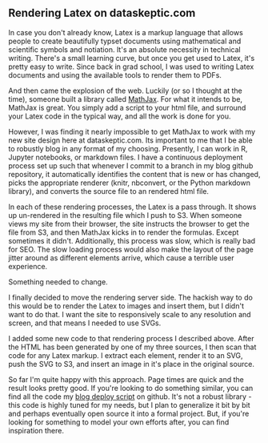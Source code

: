 ## Rendering Latex on dataskeptic.com

In case you don't already know, Latex is a markup language that allows people to create beautifully typset documents using mathematical and scientific symbols and notiation.  It's an absolute necessity in technical writing.  There's a small learning curve, but once you get used to Latex, it's pretty easy to write.  Since back in grad school, I was used to writing Latex documents and using the available tools to render them to PDFs.

And then came the explosion of the web.  Luckily (or so I thought at the time), someone built a library called [MathJax](https://www.mathjax.org/).  For what it intends to be, MathJax is great.  You simply add a script to your html file, and surround your Latex code in the typical way, and all the work is done for you.

However, I was finding it nearly impossible to get MathJax to work with my new site design here at dataskeptic.com.  Its important to me that I be able to robustly blog in any format of my choosing.  Presently, I can work in R, Jupyter notebooks, or markdown files.  I have a continuous deployment process set up such that whenever I commit to a branch in my blog github repository, it automatically identifies the content that is new or has changed, picks the appropriate renderer (knitr, nbconvert, or the Python markdown library), and converts the source file to an rendered html file.

In each of these rendering processes, the Latex is a pass through.  It shows up un-rendered in the resulting file which I push to S3.  When someone views my site from their browser, the site instructs the browser to get the file from S3, and then MathJax kicks in to render the formulas.  Except sometimes it didn't.  Additionally, this process was slow, which is really bad for SEO.  The slow loading process would also make the layout of the page jitter around as different elements arrive, which cause a terrible user experience.

Something needed to change.

I finally decided to move the rendering server side.  The hackish way to do this would be to render the Latex to images and insert them, but I didn't want to do that.  I want the site to responsively scale to any resolution and screen, and that means I needed to use SVGs.

I added some new code to that rendering process I described above.  After the HTML has been generated by one of my three sources, I then scan that code for any Latex markup.  I extract each element, render it to an SVG, push the SVG to S3, and insert an image in it's place in the original source.

So far I'm quite happy with this approach.  Page times are quick and the result looks pretty good.  If you're looking to do something similar, you can find all the code my [blog deploy script](https://github.com/data-skeptic/blog/tree/master/deploy) on github.  It's not a robust library - this code is highly tuned for my needs, but I plan to generalize it bit by bit and perhaps eventually open source it into a formal project.  But, if you're looking for something to model your own efforts after, you can find inspiration there.